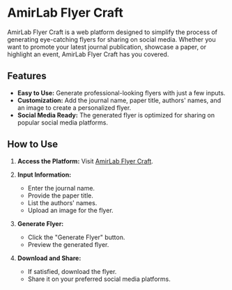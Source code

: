 # AmirLab Flyer Craft

AmirLab Flyer Craft is a web platform designed to simplify the process of generating eye-catching flyers for sharing on social media. Whether you want to promote your latest journal publication, showcase a paper, or highlight an event, AmirLab Flyer Craft has you covered.

## Features

- **Easy to Use:** Generate professional-looking flyers with just a few inputs.
- **Customization:** Add the journal name, paper title, authors' names, and an image to create a personalized flyer.
- **Social Media Ready:** The generated flyer is optimized for sharing on popular social media platforms.

## How to Use

1. **Access the Platform:** Visit [AmirLab Flyer Craft](https://amirlabflyercraft.com).

2. **Input Information:**

   - Enter the journal name.
   - Provide the paper title.
   - List the authors' names.
   - Upload an image for the flyer.

3. **Generate Flyer:**

   - Click the "Generate Flyer" button.
   - Preview the generated flyer.

4. **Download and Share:**
   - If satisfied, download the flyer.
   - Share it on your preferred social media platforms.
